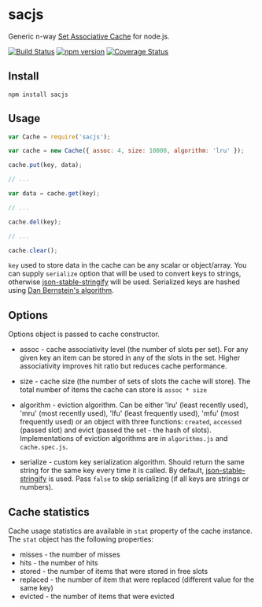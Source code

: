 # sacjs
Generic n-way [Set Associative Cache](http://www.cs.umd.edu/class/sum2003/cmsc311/Notes/Memory/set.html) for node.js.

[![Build Status](https://travis-ci.org/epoberezkin/sacjs.svg?branch=master)](https://travis-ci.org/epoberezkin/sacjs)
[![npm version](https://badge.fury.io/js/sacjs.svg)](https://www.npmjs.com/package/sacjs)
[![Coverage Status](https://coveralls.io/repos/epoberezkin/sacjs/badge.svg?branch=master&service=github)](https://coveralls.io/github/epoberezkin/sacjs?branch=master)


## Install

```
npm install sacjs
```

## Usage

```JavaScript
var Cache = require('sacjs');

var cache = new Cache({ assoc: 4, size: 10000, algorithm: 'lru' });

cache.put(key, data);

// ...

var data = cache.get(key);

// ...

cache.del(key);

// ...

cache.clear();
```

`key` used to store data in the cache can be any scalar or object/array. You can supply `serialize` option that will be used to convert keys to strings, otherwise [json-stable-stringify](https://github.com/substack/json-stable-stringify) will be used. Serialized keys are hashed using [Dan Bernstein's algorithm](http://www.cse.yorku.ca/~oz/hash.html#djb2).


## Options

Options object is passed to cache constructor.

- assoc - cache associativity level (the number of slots per set). For any given key an item can be stored in any of the slots in the set. Higher associativity improves hit ratio but reduces cache performance.

- size - cache size (the number of sets of slots the cache will store). The total number of items the cache can store is `assoc * size`

- algorithm - eviction algorithm. Can be either 'lru' (least recently used), 'mru' (most recently used), 'lfu' (least frequently used), 'mfu' (most frequently used) or an object with three functions: `created`, `accessed` (passed slot) and evict (passed the set - the hash of slots). Implementations of eviction algorithms are in `algorithms.js` and `cache.spec.js`.

- serialize - custom key serialization algorithm. Should return the same string for the same key every time it is called. By default, [json-stable-stringify](https://github.com/substack/json-stable-stringify) is used. Pass `false` to skip serializing (if all keys are strings or numbers).


## Cache statistics

Cache usage statistics are available in `stat` property of the cache instance. The `stat` object has the following properties:

- misses - the number of misses
- hits - the number of hits
- stored - the number of items that were stored in free slots
- replaced - the number of item that were replaced (different value for the same key)
- evicted - the number of items that were evicted
